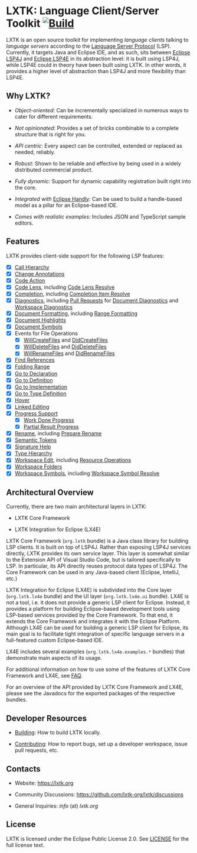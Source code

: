 # LXTK: Language Client/Server Toolkit [![Build](https://github.com/lxtk-org/lxtk/workflows/build/badge.svg)](https://github.com/lxtk-org/lxtk/actions)

LXTK is an open source toolkit for implementing *language clients* talking
to *language servers* according to the [Language Server Protocol][1] (LSP).
Currently, it targets Java and Eclipse IDE, and as such, sits between
[Eclipse LSP4J][2] and [Eclipse LSP4E][3] in its abstraction level:
it is built using LSP4J, while LSP4E could in theory have been built
using LXTK. In other words, it provides a higher level of abstraction
than LSP4J and more flexibility than LSP4E.

## Why LXTK?

- *Object-oriented*: Can be incrementally specialized in numerous ways
to cater for different requirements.

- *Not opinionated*: Provides a set of bricks combinable to a complete
structure that is right for you.

- *API centric*: Every aspect can be controlled, extended or replaced as needed,
reliably.

- *Robust*: Shown to be reliable and effective by being used in a widely
distributed commercial product.

- *Fully dynamic*: Support for dynamic capability registration built right
into the core.

- *Integrated with* [Eclipse Handly][4]: Can be used to build a handle-based
model as a pillar for an Eclipse-based IDE.

- *Comes with realistic examples*: Includes JSON and TypeScript sample editors.

## Features

LXTK provides client-side support for the following LSP features:

- [x] [Call Hierarchy](https://microsoft.github.io/language-server-protocol/specifications/specification-current/#textDocument_prepareCallHierarchy)
- [x] [Change Annotations](https://microsoft.github.io/language-server-protocol/specifications/lsp/3.17/specification/#changeAnnotation)
- [x] [Code Action](https://microsoft.github.io/language-server-protocol/specifications/specification-current/#textDocument_codeAction)
- [x] [Code Lens](https://microsoft.github.io/language-server-protocol/specifications/specification-current/#textDocument_codeLens),
including [Code Lens Resolve](https://microsoft.github.io/language-server-protocol/specifications/specification-current/#codeLens_resolve)
- [x] [Completion](https://microsoft.github.io/language-server-protocol/specifications/specification-current/#textDocument_completion),
including [Completion Item Resolve](https://microsoft.github.io/language-server-protocol/specifications/specification-current/#completionItem_resolve)
- [x] [Diagnostics](https://microsoft.github.io/language-server-protocol/specifications/specification-current/#textDocument_publishDiagnostics),
including [Pull Requests](https://microsoft.github.io/language-server-protocol/specifications/specification-current/#textDocument_pullDiagnostics)
for [Document Diagnostics](https://microsoft.github.io/language-server-protocol/specifications/specification-current/#textDocument_diagnostic)
and [Workspace Diagnostics](https://microsoft.github.io/language-server-protocol/specifications/specification-current/#workspace_diagnostic)
- [x] [Document Formatting](https://microsoft.github.io/language-server-protocol/specifications/specification-current/#textDocument_formatting),
including [Range Formatting](https://microsoft.github.io/language-server-protocol/specifications/specification-current/#textDocument_rangeFormatting)
- [x] [Document Highlights](https://microsoft.github.io/language-server-protocol/specifications/specification-current/#textDocument_documentHighlight)
- [x] [Document Symbols](https://microsoft.github.io/language-server-protocol/specifications/specification-current/#textDocument_documentSymbol)
- [x] Events for File Operations
  - [x] [WillCreateFiles](https://microsoft.github.io/language-server-protocol/specifications/specification-current/#workspace_willCreateFiles)
and [DidCreateFiles](https://microsoft.github.io/language-server-protocol/specifications/specification-current/#workspace_didCreateFiles)
  - [x] [WillDeleteFiles](https://microsoft.github.io/language-server-protocol/specifications/specification-current/#workspace_willDeleteFiles)
and [DidDeleteFiles](https://microsoft.github.io/language-server-protocol/specifications/specification-current/#workspace_didDeleteFiles)
  - [x] [WillRenameFiles](https://microsoft.github.io/language-server-protocol/specifications/specification-current/#workspace_willRenameFiles)
and [DidRenameFiles](https://microsoft.github.io/language-server-protocol/specifications/specification-current/#workspace_didRenameFiles)
- [x] [Find References](https://microsoft.github.io/language-server-protocol/specifications/specification-current/#textDocument_references)
- [x] [Folding Range](https://microsoft.github.io/language-server-protocol/specifications/specification-current/#textDocument_foldingRange)
- [x] [Go to Declaration](https://microsoft.github.io/language-server-protocol/specifications/specification-current/#textDocument_declaration)
- [x] [Go to Definition](https://microsoft.github.io/language-server-protocol/specifications/specification-current/#textDocument_definition)
- [x] [Go to Implementation](https://microsoft.github.io/language-server-protocol/specifications/specification-current/#textDocument_implementation)
- [x] [Go to Type Definition](https://microsoft.github.io/language-server-protocol/specifications/specification-current/#textDocument_typeDefinition)
- [x] [Hover](https://microsoft.github.io/language-server-protocol/specifications/specification-current/#textDocument_hover)
- [x] [Linked Editing](https://microsoft.github.io/language-server-protocol/specifications/specification-current/#textDocument_linkedEditingRange)
- [x] [Progress Support](https://microsoft.github.io/language-server-protocol/specifications/specification-current/#progress)
   - [x] [Work Done Progress](https://microsoft.github.io/language-server-protocol/specifications/specification-current/#workDoneProgress)
   - [x] [Partial Result Progress](https://microsoft.github.io/language-server-protocol/specifications/specification-current/#partialResults)
- [x] [Rename](https://microsoft.github.io/language-server-protocol/specifications/specification-current/#textDocument_rename),
including [Prepare Rename](https://microsoft.github.io/language-server-protocol/specifications/specification-current/#textDocument_prepareRename)
- [x] [Semantic Tokens](https://microsoft.github.io/language-server-protocol/specifications/specification-current/#textDocument_semanticTokens)
- [x] [Signature Help](https://microsoft.github.io/language-server-protocol/specifications/specification-current/#textDocument_signatureHelp)
- [x] [Type Hierarchy](https://microsoft.github.io/language-server-protocol/specifications/specification-current/#textDocument_prepareTypeHierarchy)
- [x] [Workspace Edit](https://microsoft.github.io/language-server-protocol/specifications/specification-current/#workspace_applyEdit),
including [Resource Operations](https://microsoft.github.io/language-server-protocol/specifications/specification-current/#resourceChanges)
- [x] [Workspace Folders](https://microsoft.github.io/language-server-protocol/specifications/specification-current/#workspace_workspaceFolders)
- [x] [Workspace Symbols](https://microsoft.github.io/language-server-protocol/specifications/specification-current/#workspace_symbol),
including [Workspace Symbol Resolve](https://microsoft.github.io/language-server-protocol/specifications/specification-current/#workspace_symbolResolve)

## Architectural Overview

Currently, there are two main architectural layers in LXTK:

- LXTK Core Framework

- LXTK Integration for Eclipse (LX4E)

LXTK Core Framework (`org.lxtk` bundle) is a Java class library for building
LSP clients. It is built on top of LSP4J. Rather than exposing LSP4J services
directly, LXTK provides its own service layer. This layer is somewhat similar
to the Extension API of Visual Studio Code, but is tailored specifically to LSP.
In particular, its API directly reuses protocol data types of LSP4J. The
Core Framework can be used in any Java-based client (Eclipse, IntelliJ, etc.)

LXTK Integration for Eclipse (LX4E) is subdivided into the Core layer
(`org.lxtk.lx4e` bundle) and the UI layer (`org.lxtk.lx4e.ui` bundle).
LX4E is not a tool, i.e. it does not provide a generic LSP client for Eclipse.
Instead, it provides a platform for building Eclipse-based development tools
using LSP-based services provided by the Core Framework. To that end, it extends
the Core Framework and integrates it with the Eclipse Platform. Although LX4E
can be used for building a generic LSP client for Eclipse, its main goal is to
facilitate tight integration of specific language servers in a full-featured
custom Eclipse-based IDE.

LX4E includes several examples (`org.lxtk.lx4e.examples.*` bundles) that
demonstrate main aspects of its usage.

For additional information on how to use some of the features of LXTK Core
Framework and LX4E, see [FAQ](FAQ.md).

For an overview of the API provided by LXTK Core Framework and LX4E, please see
the Javadocs for the exported packages of the respective bundles.

## Developer Resources

- [Building](BUILDING.md): How to build LXTK locally.

- [Contributing](CONTRIBUTING.md): How to report bugs, set up a developer
workspace, issue pull requests, etc.

## Contacts

- Website: <https://lxtk.org>

- Community Discussions: <https://github.com/lxtk-org/lxtk/discussions>

- General Inquiries: *info* (at) *lxtk.org*

## License

LXTK is licensed under the Eclipse Public License 2.0. See [LICENSE](LICENSE)
for the full license text.

[1]: https://microsoft.github.io/language-server-protocol/
[2]: https://www.eclipse.org/lsp4j/
[3]: https://www.eclipse.org/lsp4e/
[4]: https://www.eclipse.org/handly/
